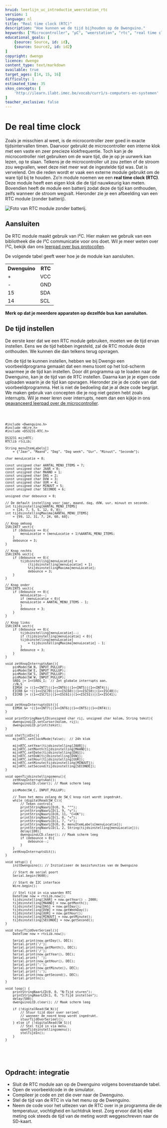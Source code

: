 ```yaml
---
hruid: leerlijn_uc_introductie_weerstation_rtc
version: 1
language: nl
title: "Real time clock (RTC)"
description: "Hoe kunnen we de tijd bijhouden op de Dwenguino."
keywords: ["Microcontroller", "µC", "weerstation", "rtc", "real time clock", "tijd"]
educational_goals: [
    {source: Source, id: id}, 
    {source: Source2, id: id2}
]
copyright: dwengo
licence: dwengo
content_type: text/markdown
available: true
target_ages: [14, 15, 16]
difficulty: 1
estimated_time: 35
skos_concepts: [
    'http://ilearn.ilabt.imec.be/vocab/curr1/s-computers-en-systemen'
]
teacher_exclusive: false
---
```


# De real time clock

Zoals je misschien al weet, is de microcontroller zeer goed in exacte tijdsintervallen timen. Daarvoor gebruikt de microcontroller een interne klok met een vaste en zeer precieze klokfrequentie. Toch kan je de microcontroller niet gebruiken om de ware tijd, die je op je uurwerk kan lezen, op te slaan. Telkens je de microcontroller uit zou zetten of de stroom zou wegvallen, weet deze niet meer wat de ingestelde tijd was. Dat is vervelend. Om die reden wordt er vaak een externe module gebruikt om de ware tijd bij te houden. Zo'n module noemen we een **real time clock (RTC)**. Deze module heeft een eigen klok die de tijd nauwkeurig kan meten. Bovendien heeft de module een batterij zodat deze de tijd kan onthouden, zelfs wanneer de stroom wegvalt. Hieronder zie je een afbeelding van een RTC module (zonder batterij).

![Foto van RTC module zonder batterij.](images/rtc.jpg)

## Aansluiten

De RTC module maakt gebruik van I²C. Hier maken we gebruik van een bibliotheek die de I²C communicatie voor ons doet. Wil je meer weten over I²C, bekijk dan ons [leerpad over bus protocollen](https://www.dwengo.org/learning-path.html?hruid=pc_leerlijn_bus_protocollen&language=nl&te=true&source_page=%2Fphysical_computing%2F&source_title=%20Physical%20computing#org-dwengo-pc-bus-protocollen-introductie;nl;1).

De volgende tabel geeft weer hoe je de module kan aansluiten.

<table>
    <tr>
        <th>Dwenguino</th>
        <th>RTC</th>
    </tr>
    <tr>
        <td>+</td>
        <td>VCC</td>
    </tr>
    <tr>
        <td>-</td>
        <td>GND</td>
    </tr>
    <tr>
        <td>15</td>
        <td>SDA</td>
    </tr>
    <tr>
        <td>14</td>
        <td>SCL</td>
    </tr>
</table>

**Merk op dat je meerdere apparaten op dezelfde bus kan aansluiten.**

## De tijd instellen

De eerste keer dat we een RTC module gebruiken, moeten we de tijd ervan instellen. Eens we de tijd hebben ingesteld, zal de RTC module deze onthouden. We kunnen die dan telkens terug opvragen.

Om de tijd te kunnen instellen, hebben we bij Dwengo een voorbeeldprograma gemaakt dat een menu toont op het lcd-scherm waarmee je de tijd kan instellen. Door dit programma up te loaden naar de Dwenguino, kan je de tijd van de RTC instellen. Daarna kan je je eigen code uploaden waarin je de tijd kan opvragen. Hieronder zie je de code van dat voorbeeldprogramma. Het is niet de bedoeling dat je al deze code begrijpt. We maken gebruik van concepten die je nog niet gezien hebt zoals interrupts. Wil je meer leren over interrupts, neem dan een kijkje in ons [geavanceerd leerpad over de microcontroller](https://www.dwengo.org/learning-path.html?hruid=pc_leerlijn_g4&language=nl&te=true&source_page=%2Fphysical_computing%2F&source_title=%20Physical%20computing#pc_micro_tei;nl;3).

<div class="dwengo-content dwengo-code-simulator">
    <pre>
<code class="language-cpp" data-filename="filename.cpp">

    #include <Dwenguino.h>
    #include <Wire.h>
    #include <DS3231-RTC.h>

    DS3231 mijnRTC;
    RTClib rtcLib;

    String menuItemLabels[]
        = {"Jaar", "Maand", "Dag", "Dag week", "Uur", "Minuut", "Seconde"};

    char menuLocatie = 0;

    const unsigned char AANTAL_MENU_ITEMS = 7;
    const unsigned char JAAR = 0;
    const unsigned char MAAND = 1;
    const unsigned char DAG = 2;
    const unsigned char DVW = 3;
    const unsigned char UUR = 4;
    const unsigned char MINUUT = 5;
    const unsigned char SECONDE = 6;

    unsigned char debounce = 0;

    // De default instelling voor jaar, maand, dag, dVW, uur, minuut en seconde.
    int tijdsinstelling[AANTAL_MENU_ITEMS]
        = {24, 7, 5, 5, 12, 0, 0};
    int tijdsinstellingMaxima[AANTAL_MENU_ITEMS]
        = {99, 12, 31, 7, 24, 60, 60};

    // Knop omhoog
    ISR(INT7_vect){
        if (debounce == 0){
            menuLocatie = (menuLocatie + 1)%AANTAL_MENU_ITEMS;
        }
        debounce = 3;
    }

    // Knop rechts
    ISR(INT6_vect){
        if (debounce == 0){
            tijdsinstelling[menuLocatie] =
                (tijdsinstelling[menuLocatie] + 1)
                %tijdsinstellingMaxima[menuLocatie];
                debounce = 3;
        }
    }

    // Knop onder
    ISR(INT5_vect){
        if (debounce == 0){
            menuLocatie--;
            if (menuLocatie < 0){
            menuLocatie = AANTAL_MENU_ITEMS - 1;
            }
            debounce = 3;
        }
    }

    // Knop links
    ISR(INT4_vect){
        if (debounce == 0){
            tijdsinstelling[menuLocatie]--;
            if (tijdsinstelling[menuLocatie] < 0){
            tijdsinstelling[menuLocatie] 
                = tijdsinstellingMaxima[menuLocatie] - 1;
            }
            debounce = 3;
        }
    }

    void zetKnopInterruptsAan(){
        pinMode(SW_N, INPUT_PULLUP);
        pinMode(SW_E, INPUT_PULLUP);
        pinMode(SW_S, INPUT_PULLUP);
        pinMode(SW_W, INPUT_PULLUP);
        SREG |= 1<<SREG_I;  // Zet globale interrupts aan.
        //N,S
        EIMSK |= ((1<<INT7)|(1<<INT6)|(1<<INT5)|(1<<INT4));
        EICRB &= ~((1<<ISC70)|(1<<ISC60)|(1<<ISC50)|(1<<ISC40));
        EICRB |= ((1<<ISC71)|(1<<ISC61)|(1<<ISC51))|(1<<ISC41);
    }

    void zetKnopInterruptsUit(){
        EIMSK &= ~((1<<INT7)|(1<<INT6)|(1<<INT5)|(1<<INT4));
    }

    void printStringNaarLCD(unsigned char rij, unsigned char kolom, String tekst){
        dwenguinoLCD.setCursor(kolom, rij);
        dwenguinoLCD.print(tekst);
    }

    void stelTijdIn(){
        mijnRTC.setClockMode(false);  // 24h klok

        mijnRTC.setYear(tijdsinstelling[JAAR]);
        mijnRTC.setMonth(tijdsinstelling[MAAND]);
        mijnRTC.setDate(tijdsinstelling[DAG]);
        mijnRTC.setDoW(tijdsinstelling[DVW]);
        mijnRTC.setHour(tijdsinstelling[UUR]);
        mijnRTC.setMinute(tijdsinstelling[MINUUT]);
        mijnRTC.setSecond(tijdsinstelling[SECONDE]);
    }

    void openTijdsinstellingsmenu(){
        zetKnopInterruptsAan();
        dwenguinoLCD.clear(); // Maak scherm leeg

        pinMode(SW_C, INPUT_PULLUP);

        // Toon het menu zolang de SW_C knop niet wordt ingedrukt.
        while (digitalRead(SW_C)){
            // Teken controls
            printStringNaarLCD(0, 9, "^");
            printStringNaarLCD(1, 9, "v");
            printStringNaarLCD(0, 11, "C=OK");
            printStringNaarLCD(1, 0, "<");
            printStringNaarLCD(1, 7, ">");
            printStringNaarLCD(0, 0, menuItemLabels[menuLocatie]);
            printStringNaarLCD(1, 2, String(tijdsinstelling[menuLocatie]));
            delay(100);
            dwenguinoLCD.clear(); // Maak scherm leeg
            if (debounce > 0){
                debounce--;
            }
        }
        zetKnopInterruptsUit();
    }

    void setup() {
        initDwenguino(); // Initialiseer de basisfuncties van de Dwenguino

        // Start de serial poort
        Serial.begin(9600);

        // Start de I2C interface
        Wire.begin();

        // Stel tijd in via waarden RTC
        DateTime now = rtcLib.now();
        tijdsinstelling[JAAR] = now.getYear() - 2000;
        tijdsinstelling[MAAND] = now.getMonth();
        tijdsinstelling[DAG] = now.getDay();
        tijdsinstelling[DVW] = now.getWeekDay();
        tijdsinstelling[UUR] = now.getHour();
        tijdsinstelling[MINUUT] = now.getMinute();
        tijdsinstelling[SECONDE] = now.getSecond();
    }

    void stuurTijdOverSerieel(){
        DateTime now = rtcLib.now();

        Serial.print(now.getDay(), DEC);
        Serial.print('/');
        Serial.print(now.getMonth(), DEC);
        Serial.print('/');
        Serial.print(now.getYear(), DEC);
        Serial.print(' ');
        Serial.print(now.getHour(), DEC);
        Serial.print(':');
        Serial.print(now.getMinute(), DEC);
        Serial.print(':');
        Serial.print(now.getSecond(), DEC);
        Serial.println();
    }

    void loop() {
        printStringNaarLCD(0, 0, "N:Tijd sturen");
        printStringNaarLCD(1, 0, "S:Tijd instellen");
        delay(500);
        dwenguinoLCD.clear(); // Maak scherm leeg

        if (!digitalRead(SW_N)){
            // Stuur tijd door over serieel
            // wanneer de noord knop wordt ingedrukt.
            stuurTijdOverSerieel();
        } else if (!digitalRead(SW_S)){
            // Stel tijd in via menu.
            openTijdsinstellingsmenu();
            stelTijdIn();
        }
    }

</code>
    </pre>
</div>

<div class="dwengo-content assignment">
    <h2 class="title">Opdracht: integratie</h2>
    <div class="content">
        <ul>
            <li>Sluit de RTC module aan op de Dwenguino volgens bovenstaande tabel.</li>
            <li>Open de voorbeeldcode in de simulator.</li>
            <li>Compileer je code en zet die over naar de Dwenguino.</li>
            <li>Stel de tijd van de RTC in via het menu op de Dwenguino.</li>
            <li>Neem de code voor het uitlezen van de RTC over in je programma die de temperatuur, vochtigheid en luchtdruk leest. Zorg ervoor dat bij elke meting ook steeds de tijd van de meting wordt weggeschreven naar de SD-kaart.</li>
        </ul>
    </div>
</div>